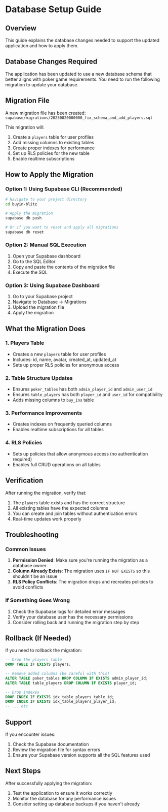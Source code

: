# Database Setup Guide

## Overview
This guide explains the database changes needed to support the updated application and how to apply them.

## Database Changes Required

The application has been updated to use a new database schema that better aligns with poker game requirements. You need to run the following migration to update your database.

## Migration File

A new migration file has been created: `supabase/migrations/20250820000000_fix_schema_and_add_players.sql`

This migration will:
1. Create a `players` table for user profiles
2. Add missing columns to existing tables
3. Create proper indexes for performance
4. Set up RLS policies for the new table
5. Enable realtime subscriptions

## How to Apply the Migration

### Option 1: Using Supabase CLI (Recommended)
```bash
# Navigate to your project directory
cd buyin-blitz

# Apply the migration
supabase db push

# Or if you want to reset and apply all migrations
supabase db reset
```

### Option 2: Manual SQL Execution
1. Open your Supabase dashboard
2. Go to the SQL Editor
3. Copy and paste the contents of the migration file
4. Execute the SQL

### Option 3: Using Supabase Dashboard
1. Go to your Supabase project
2. Navigate to Database → Migrations
3. Upload the migration file
4. Apply the migration

## What the Migration Does

### 1. Players Table
- Creates a new `players` table for user profiles
- Includes: id, name, avatar, created_at, updated_at
- Sets up proper RLS policies for anonymous access

### 2. Table Structure Updates
- Ensures `poker_tables` has both `admin_player_id` and `admin_user_id`
- Ensures `table_players` has both `player_id` and `user_id` for compatibility
- Adds missing columns to `buy_ins` table

### 3. Performance Improvements
- Creates indexes on frequently queried columns
- Enables realtime subscriptions for all tables

### 4. RLS Policies
- Sets up policies that allow anonymous access (no authentication required)
- Enables full CRUD operations on all tables

## Verification

After running the migration, verify that:

1. The `players` table exists and has the correct structure
2. All existing tables have the expected columns
3. You can create and join tables without authentication errors
4. Real-time updates work properly

## Troubleshooting

### Common Issues

1. **Permission Denied**: Make sure you're running the migration as a database owner
2. **Column Already Exists**: The migration uses `IF NOT EXISTS` so this shouldn't be an issue
3. **RLS Policy Conflicts**: The migration drops and recreates policies to avoid conflicts

### If Something Goes Wrong

1. Check the Supabase logs for detailed error messages
2. Verify your database user has the necessary permissions
3. Consider rolling back and running the migration step by step

## Rollback (If Needed)

If you need to rollback the migration:

```sql
-- Drop the players table
DROP TABLE IF EXISTS players;

-- Remove added columns (be careful with this)
ALTER TABLE poker_tables DROP COLUMN IF EXISTS admin_player_id;
ALTER TABLE table_players DROP COLUMN IF EXISTS player_id;

-- Drop indexes
DROP INDEX IF EXISTS idx_table_players_table_id;
DROP INDEX IF EXISTS idx_table_players_player_id;
-- ... etc
```

## Support

If you encounter issues:
1. Check the Supabase documentation
2. Review the migration file for syntax errors
3. Ensure your Supabase version supports all the SQL features used

## Next Steps

After successfully applying the migration:
1. Test the application to ensure it works correctly
2. Monitor the database for any performance issues
3. Consider setting up database backups if you haven't already
